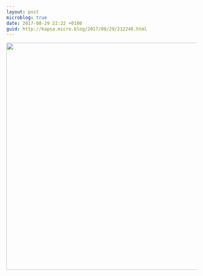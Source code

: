 ```yaml
---
layout: post
microblog: true
date: 2017-08-29 22:22 +0100
guid: http://kapsa.micro.blog/2017/08/29/212248.html
---
```



<img src="http://blog.jeankapsa.com/uploads/2017/81ca2eb7c4.jpg" width="600" height="599" />
